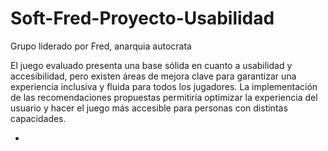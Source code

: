 # Soft-Fred-Proyecto-Usabilidad
Grupo liderado por Fred, anarquia autocrata


El juego evaluado presenta una base sólida en cuanto a usabilidad y accesibilidad, pero existen áreas de mejora clave para garantizar una experiencia inclusiva y fluida para todos los jugadores. La implementación de las recomendaciones propuestas permitiría optimizar la experiencia del usuario y hacer el juego más accesible para personas con distintas capacidades.




-
